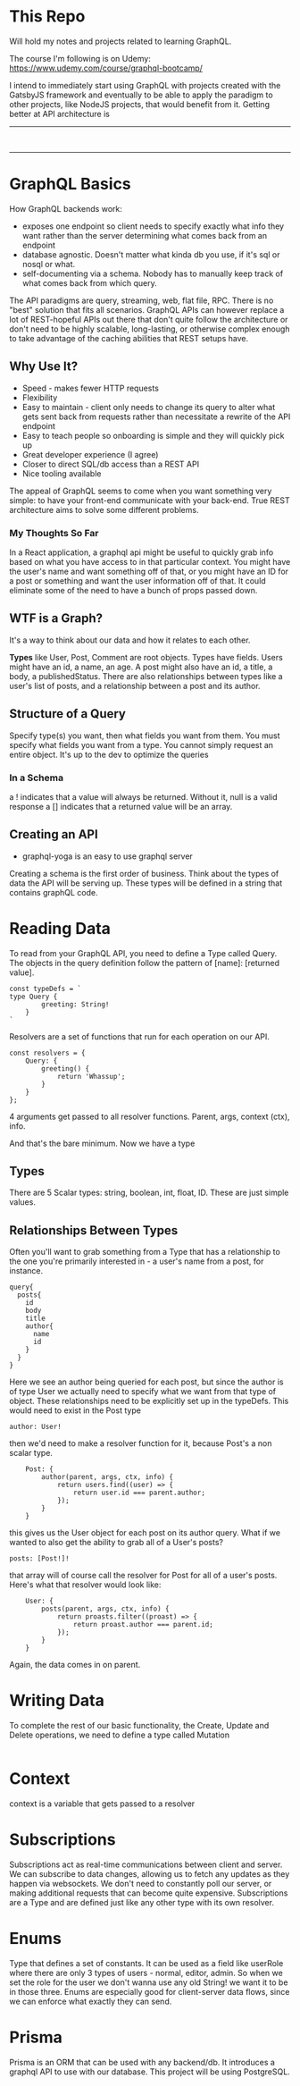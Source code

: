 # This Repo

Will hold my notes and projects related to learning GraphQL.

The course I'm following is on Udemy: https://www.udemy.com/course/graphql-bootcamp/

I intend to immediately start using GraphQL with projects created with the GatsbyJS framework and eventually to be able to apply the paradigm to other projects, like NodeJS projects, that would benefit from it. Getting better at API architecture is

<hr />
<br />
<hr />

# GraphQL Basics

How GraphQL backends work:

-   exposes one endpoint so client needs to specify exactly what info they want rather than the server determining what comes back from an endpoint
-   database agnostic. Doesn't matter what kinda db you use, if it's sql or nosql or what.
-   self-documenting via a schema. Nobody has to manually keep track of what comes back from which query.

The API paradigms are query, streaming, web, flat file, RPC. There is no "best" solution that fits all scenarios. GraphQL APIs can however replace a lot of REST-hopeful APIs out there that don't quite follow the architecture or don't need to be highly scalable, long-lasting, or otherwise complex enough to take advantage of the caching abilities that REST setups have.

## Why Use It?

-   Speed - makes fewer HTTP requests
-   Flexibility
-   Easy to maintain - client only needs to change its query to alter what gets sent back from requests rather than necessitate a rewrite of the API endpoint
-   Easy to teach people so onboarding is simple and they will quickly pick up
-   Great developer experience (I agree)
-   Closer to direct SQL/db access than a REST API
-   Nice tooling available

The appeal of GraphQL seems to come when you want something very simple: to have your front-end communicate with your back-end. True REST architecture aims to solve some different problems.

### My Thoughts So Far

In a React application, a graphql api might be useful to quickly grab info based on what you have access to in that particular context. You might have the user's name and want something off of that, or you might have an ID for a post or something and want the user information off of that. It could eliminate some of the need to have a bunch of props passed down.

## WTF is a Graph?

It's a way to think about our data and how it relates to each other.

**Types** like User, Post, Comment are root objects. Types have fields. Users might have an id, a name, an age. A post might also have an id, a title, a body, a publishedStatus. There are also relationships between types like a user's list of posts, and a relationship between a post and its author.

## Structure of a Query

Specify type(s) you want, then what fields you want from them. You must specify what fields you want from a type. You cannot simply request an entire object. It's up to the dev to optimize the queries

### In a Schema

a ! indicates that a value will always be returned. Without it, null is a valid response
a [] indicates that a returned value will be an array.

## Creating an API

-   graphql-yoga is an easy to use graphql server

Creating a schema is the first order of business. Think about the types of data the API will be serving up. These types will be defined in a string that contains graphQL code.

# Reading Data

To read from your GraphQL API, you need to define a Type called Query. The objects in the query definition follow the pattern of [name]: [returned value].

```
const typeDefs = `
type Query {
        greeting: String!
    }
`
```

Resolvers are a set of functions that run for each operation on our API.

```
const resolvers = {
	Query: {
		greeting() {
			return 'Whassup';
		}
	}
};
```

4 arguments get passed to all resolver functions. Parent, args, context (ctx), info.

And that's the bare minimum. Now we have a type

## Types

There are 5 Scalar types: string, boolean, int, float, ID. These are just simple values.

## Relationships Between Types

Often you'll want to grab something from a Type that has a relationship to the one you're primarily interested in - a user's name from a post, for instance.

```
query{
  posts{
    id
    body
    title
    author{
      name
      id
    }
  }
}
```

Here we see an author being queried for each post, but since the author is of type User we actually need to specify what we want from that type of object. These relationships need to be explicitly set up in the typeDefs. This would need to exist in the Post type

```
author: User!
```

then we'd need to make a resolver function for it, because Post's a non scalar type.

```
	Post: {
		author(parent, args, ctx, info) {
			return users.find((user) => {
				return user.id === parent.author;
			});
		}
	}
```

this gives us the User object for each post on its author query. What if we wanted to also get the ability to grab all of a User's posts?

```
posts: [Post!]!
```

that array will of course call the resolver for Post for all of a user's posts. Here's what that resolver would look like:

```
	User: {
		posts(parent, args, ctx, info) {
			return proasts.filter((proast) => {
				return proast.author === parent.id;
			});
		}
	}
```

Again, the data comes in on parent.

# Writing Data

To complete the rest of our basic functionality, the Create, Update and Delete operations, we need to define a type called Mutation

```

```

# Context

context is a variable that gets passed to a resolver

# Subscriptions

Subscriptions act as real-time communications between client and server. We can subscribe to data changes, allowing us to fetch any updates as they happen via websockets. We don't need to constantly poll our server, or making additional requests that can become quite expensive. Subscriptions are a Type and are defined just like any other type with its own resolver.

# Enums

Type that defines a set of constants. It can be used as a field like userRole where there are only 3 types of users - normal, editor, admin. So when we set the role for the user we don't wanna use any old String! we want it to be in those three. Enums are especially good for client-server data flows, since we can enforce what exactly they can send.

# Prisma

Prisma is an ORM that can be used with any backend/db. It introduces a graphql API to use with our database. This project will be using PostgreSQL.
